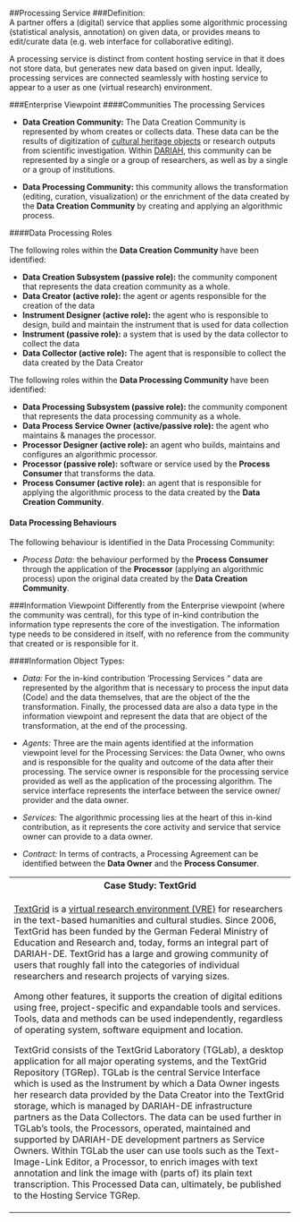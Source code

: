 ##Processing Service
###Definition:  
A partner offers a (digital) service that applies some algorithmic processing (statistical analysis, annotation) on given data, or provides means to edit/curate data (e.g. web interface for collaborative editing).  

A processing service is distinct from content hosting service in that it does not store data, but generates new data based on given input. Ideally, processing services are connected seamlessly with hosting service to appear to a user as one (virtual research) environment.

###Enterprise Viewpoint
####Communities
The processing Services 
-	**Data Creation Community:** The Data Creation Community is represented by whom creates or collects data. These data can be the results of digitization of [cultural heritage objects](./DARIAH-RA-Glossary.md#g-cho "glossary description of a cultural heritage object") or research outputs from scientific investigation. 
Within [DARIAH](./DARIAH-RA-Glossary.md#g-dariah "glossary description of DARIAH and link"), this community can be represented by a single or a group of researchers, as well as by a single or a group of institutions. 

-	**Data Processing Community:** this community allows the transformation (editing, curation, visualization) or the enrichment of the data created by the **Data Creation Community** by creating and applying an algorithmic process.

####Data Processing Roles

The following roles within the **Data Creation Community** have been identified:

- **Data Creation Subsystem (passive role):** the community component that represents the data creation community as a whole. 
-	**Data Creator (active role):** the agent or agents responsible for the creation of the data
-	**Instrument Designer (active role):** the agent who is responsible to design, build and maintain the instrument that is used for data collection
-	**Instrument (passive role):** a system that is used by the data collector to collect the data 
-	**Data Collector (active role):** The agent that is responsible to collect the data created by the Data Creator

The following roles within the **Data Processing Community** have been identified:
- **Data Processing Subsystem (passive role):** the community component that represents the data processing community as a whole. 
- **Data Process Service Owner (active/passive role):** the agent who maintains & manages the processor.
-	**Processor Designer (active role):** an agent who builds, maintains and configures an algorithmic processor.
-	**Processor (passive role):** software or service used by the **Process Consumer** that transforms the data.
-	**Process Consumer (active role):** an agent that is responsible for applying the algorithmic process to the data created by the **Data Creation Community**.

#### Data Processing Behaviours
The following behaviour is identified in the Data Processing Community: 

* *Process Data:* the behaviour performed by the **Process Consumer** through the application of the **Processor** (applying an algorithmic process) upon the original data created by the **Data Creation Community**.  

###Information Viewpoint
Differently from the Enterprise viewpoint (where the community was central), for this type of in-kind contribution the information type represents the core of the investigation. The information type needs to be considered in itself, with no reference from the community that created or is responsible for it. 

####Information Object Types:
* *Data:* For the in-kind contribution ‘Processing Services “ data are represented by the algorithm that is necessary to process the input data (Code) and the data themselves, that are the object of the the transformation. Finally, the processed data are also a data type in the information viewpoint and represent the data that are object of the transformation, at the end of the processing. 

* *Agents:* Three are the main agents identified at the information viewpoint level for the Processing Services: the Data Owner, who owns and is responsible for the quality and outcome of the data after their processing. The service owner is responsible for the processing service provided as well as the application of the processing algorithm. The service interface represents the interface between the service owner/ provider and the data owner. 

* *Services:* The algorithmic processing lies at the heart of this in-kind contribution, as it represents the core activity and service that service owner can provide to a data owner.

* *Contract:* In terms of contracts, a Processing Agreement can be identified between the **Data Owner** and the **Process Consumer**. 

<table><tr><th>
Case Study: TextGrid 
</th></tr>
<tr><td>
<p><a href="https://textgrid.de/en" title="TextGrid home page in English">TextGrid</a> is a <a href="./DARIAH-RA-Glossary.md#g-vre" title="glossary description of a VRE and links">virtual research environment (VRE)</a> for researchers in the text-based humanities and cultural studies. Since 2006, TextGrid has been funded by the German Federal Ministry of Education and Research and, today, forms an integral part of DARIAH-DE. TextGrid has a large and growing community of users that roughly fall into the categories of individual researchers and research projects of varying sizes.  
</p><p>
Among other features, it supports the creation of digital editions using free, project-specific and expandable tools and services. Tools, data and methods can be used independently, regardless of operating system, software equipment and location.
</p><p>
TextGrid consists of the TextGrid Laboratory (TGLab), a desktop application for all major operating systems, and the TextGrid Repository (TGRep). TGLab is the central Service Interface which is used as the Instrument by which a Data Owner ingests her research data provided by the Data Creator into the TextGrid storage, which is managed by DARIAH-DE infrastructure partners as the Data Collectors. The data can be used further in TGLab’s tools, the Processors, operated, maintained and supported by DARIAH-DE development partners as Service Owners. Within TGLab the user can use tools such as the Text-Image-Link Editor, a Processor, to enrich images with text annotation and link the image with (parts of) its plain text transcription. This Processed Data can, ultimately, be published to the Hosting Service TGRep.</p>
</td></tr></table>

